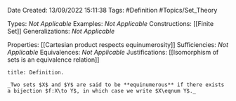 <div class="topSpace"></div>

Date Created: 13/09/2022 15:11:38
Tags: #Definition #Topics/Set_Theory

Types: _Not Applicable_
Examples: _Not Applicable_
Constructions: [[Finite Set]]
Generalizations: _Not Applicable_

Properties: [[Cartesian product respects equinumerosity]]
Sufficiencies: _Not Applicable_
Equivalences: _Not Applicable_
Justifications: [[Isomorphism of sets is an equivalence relation]]

``` ad-Definition
title: Definition.

_Two sets $X$ and $Y$ are said to be **equinumerous** if there exists a bijection $f:X\to Y$, in which case we write $X\eqnum Y$._

```
